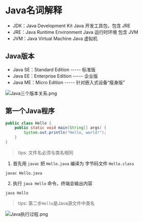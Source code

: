 <a name="TddDI"></a>
# Java名词解释
- JDK：Java Development Kit Java 开发工具包，包含 JRE
- JRE：Java Runtime Environment Java 运行时环境 包含 JVM
- JVM：Java Virtual Machine Java 虚拟机
<a name="jMYPv"></a>
## Java版本

- Java SE：Standard Edition    -----  标准版
- Java EE：Enterprise Edition  -----   企业版
- Java ME：Micro Edition       -----   针对嵌入式设备“瘦身版”

![Java三个版本关系.png](https://cdn.nlark.com/yuque/0/2022/png/22175441/1650357875292-6d42c10e-60b7-49aa-897b-f2bb899267d9.png#clientId=u4d59f869-5281-4&crop=0&crop=0&crop=1&crop=1&from=drop&id=u2d2eca18&margin=%5Bobject%20Object%5D&name=Java%E4%B8%89%E4%B8%AA%E7%89%88%E6%9C%AC%E5%85%B3%E7%B3%BB.png&originHeight=138&originWidth=282&originalType=binary&ratio=1&rotation=0&showTitle=false&size=7941&status=done&style=none&taskId=ud0544a0b-ac34-4188-96a3-54f36ae8db5&title=)
<a name="OrQGm"></a>
## 第一个Java程序
```java
public class Hello {
    public static void main(String[] args) {
        System.out.println("Hello, world!");
    }
}
```
> tips: 文件名必须与类名相同

1. 首先用 `javac` 把 `Hello.java` 编译为 字节码文件 `Hello.class`
```shell
javac Hello.java
```

2. 执行 `java Hello` 命令，终端会输出内容
```shell
java Hello
```
> tips: 第二步`Hello`是Java源文件中类名

![Java执行过程.png](https://cdn.nlark.com/yuque/0/2022/png/22175441/1650364644877-e14ca7ac-1f63-415c-bef7-3cbcd544e5d2.png#clientId=u437779be-4f4a-4&crop=0&crop=0&crop=1&crop=1&from=drop&id=ue395ccd5&margin=%5Bobject%20Object%5D&name=Java%E6%89%A7%E8%A1%8C%E8%BF%87%E7%A8%8B.png&originHeight=214&originWidth=329&originalType=binary&ratio=1&rotation=0&showTitle=false&size=4940&status=done&style=none&taskId=ud2b94440-4215-494f-a6a0-55d2919e4f4&title=)

